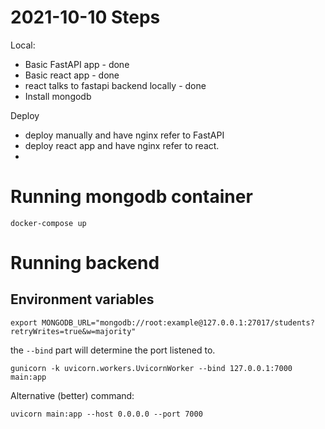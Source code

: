 # 2021-10-10 Steps

Local:
- Basic FastAPI app - done
- Basic react app - done
- react talks to fastapi backend locally - done
- Install mongodb

Deploy
- deploy manually and have nginx refer to FastAPI
- deploy react app and have nginx refer to react.
- 

# Running mongodb container 
```
docker-compose up
```

# Running backend

## Environment variables
```
export MONGODB_URL="mongodb://root:example@127.0.0.1:27017/students?retryWrites=true&w=majority"
```

the `--bind` part will determine the port listened to.
```
gunicorn -k uvicorn.workers.UvicornWorker --bind 127.0.0.1:7000 main:app
```
Alternative (better) command:
```
uvicorn main:app --host 0.0.0.0 --port 7000
```
